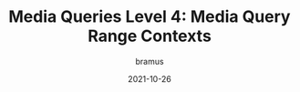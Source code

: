 ---
author: bramus
date: 2021-10-26
permalink: false
publisher: bramusblog
tags:
  - css
  - media-queries
target_url: https://www.bram.us/2021/10/26/media-queries-level-4-media-query-range-contexts/
title: "Media Queries Level 4: Media Query Range Contexts"
---